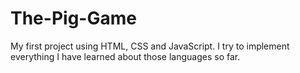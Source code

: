 # The-Pig-Game
My first project using HTML, CSS and JavaScript. I try to implement everything I have learned about those languages so far.
